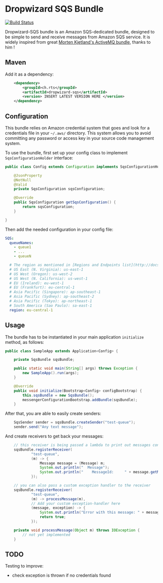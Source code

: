 Dropwizard SQS Bundle
==================================

[![Build Status](https://travis-ci.org/sjarrin/dropwizard-sqs-bundle.svg)](https://travis-ci.org/sjarrin/dropwizard-sqs-bundle)
 
Dropwizard-SQS bundle is an Amazon SQS-dedicated bundle, designed to be simple to send and receive messages from Amazon SQS service.
It is widely inspired from great [Morten Kjetland's ActiveMQ bundle](https://github.com/mbknor/dropwizard-activemq-bundle), thanks to him !

Maven
----------------

Add it as a dependency:

```xml
    <dependency>
        <groupId>ch.rts</groupId>
        <artifactId>dropwizard-sqs</artifactId>
        <version> INSERT LATEST VERSION HERE </version>
    </dependency>
```

Configuration
------------
This bundle relies on Amazon credential system that goes and look for a credentials file in your `~/.aws/` directory. This system
allows you to avoid committing any password or access key in your source code management system.


To use the bundle, first set up your config class to implement `SqsConfigurationHolder` interface:
```java
public class Config extends Configuration implements SqsConfigurationHolder {

    @JsonProperty
    @NotNull
    @Valid
    private SqsConfiguration sqsConfiguration;

    @Override
    public SqsConfiguration getSqsConfiguration() {
        return sqsConfiguration;
    }

}
```

Then add the needed configuration in your config file:
```yml
SQS:
  queueNames:
    - queue1
    - ...
    - queueN

  # The region as mentioned in [Regions and Endpoints list](http://docs.aws.amazon.com/general/latest/gr/rande.html#sqs_region)
  # US East (N. Virginia): us-east-1
  # US West (Oregon): us-west-2
  # US West (N. California): us-west-1
  # EU (Ireland): eu-west-1
  # EU (Frankfurt): eu-central-1
  # Asia Pacific (Singapore): ap-southeast-1
  # Asia Pacific (Sydney): ap-southeast-2
  # Asia Pacific (Tokyo): ap-northeast-1
  # South America (Sao Paulo): sa-east-1
  region: eu-central-1
```

Usage
------------

The bundle has to be instantiated in your main application `initialize` method, as follows:
```java
public class SampleApp extends Application<Config> {

    private SqsBundle sqsBundle;

    public static void main(String[] args) throws Exception {
        new SampleApp().run(args);
    }

    @Override
    public void initialize(Bootstrap<Config> configBootstrap) {
        this.sqsBundle = new SqsBundle();
        messengerConfigurationBootstrap.addBundle(sqsBundle);
    }
```

After that, you are able to easily create senders:
```java
    SqsSender sender = sqsBundle.createSender("test-queue");
    sender.send("Any text message");
```

And create receivers to get back your messages:
```java
    // this receiver is being passed a lambda to print out messages content
    sqsBundle.registerReceiver(
            "test-queue",
            (m) -> {
                Message message = (Message) m;
                System.out.println("  Message");
                System.out.println("    MessageId:     " + message.getMessageId());
            });

    // you can also pass a custom exception handler to the receiver
    sqsBundle.registerReceiver(
            "test-queue",
            (m) -> processMessage(m),
            // Add your custom exception-handler here
            (message, exception) -> {
                System.out.println("Error with this message: " + message);
                return true;
            });

    private void processMessage(Object m) throws IOException {
        // not yet implemented
    }
```

TODO
------------
Testing to improve:
- check exception is thrown if no credentials found
